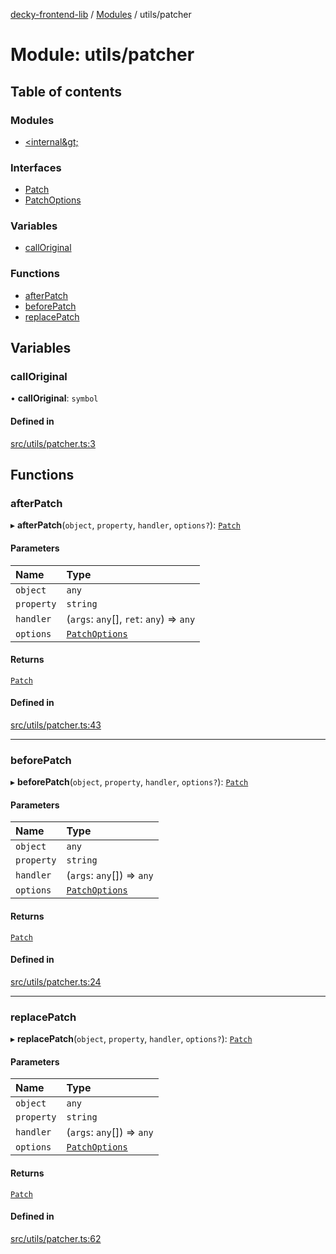 [decky-frontend-lib](../README.md) / [Modules](../modules.md) / utils/patcher

# Module: utils/patcher

## Table of contents

### Modules

- [&lt;internal\&gt;](utils_patcher._internal_.md)

### Interfaces

- [Patch](../interfaces/utils_patcher.Patch.md)
- [PatchOptions](../interfaces/utils_patcher.PatchOptions.md)

### Variables

- [callOriginal](utils_patcher.md#calloriginal)

### Functions

- [afterPatch](utils_patcher.md#afterpatch)
- [beforePatch](utils_patcher.md#beforepatch)
- [replacePatch](utils_patcher.md#replacepatch)

## Variables

### callOriginal

• **callOriginal**: `symbol`

#### Defined in

[src/utils/patcher.ts:3](https://github.com/SteamDeckHomebrew/decky-frontend-lib/blob/9723854/src/utils/patcher.ts#L3)

## Functions

### afterPatch

▸ **afterPatch**(`object`, `property`, `handler`, `options?`): [`Patch`](../interfaces/utils_patcher.Patch.md)

#### Parameters

| Name | Type |
| :------ | :------ |
| `object` | `any` |
| `property` | `string` |
| `handler` | (`args`: `any`[], `ret`: `any`) => `any` |
| `options` | [`PatchOptions`](../interfaces/utils_patcher.PatchOptions.md) |

#### Returns

[`Patch`](../interfaces/utils_patcher.Patch.md)

#### Defined in

[src/utils/patcher.ts:43](https://github.com/SteamDeckHomebrew/decky-frontend-lib/blob/9723854/src/utils/patcher.ts#L43)

___

### beforePatch

▸ **beforePatch**(`object`, `property`, `handler`, `options?`): [`Patch`](../interfaces/utils_patcher.Patch.md)

#### Parameters

| Name | Type |
| :------ | :------ |
| `object` | `any` |
| `property` | `string` |
| `handler` | (`args`: `any`[]) => `any` |
| `options` | [`PatchOptions`](../interfaces/utils_patcher.PatchOptions.md) |

#### Returns

[`Patch`](../interfaces/utils_patcher.Patch.md)

#### Defined in

[src/utils/patcher.ts:24](https://github.com/SteamDeckHomebrew/decky-frontend-lib/blob/9723854/src/utils/patcher.ts#L24)

___

### replacePatch

▸ **replacePatch**(`object`, `property`, `handler`, `options?`): [`Patch`](../interfaces/utils_patcher.Patch.md)

#### Parameters

| Name | Type |
| :------ | :------ |
| `object` | `any` |
| `property` | `string` |
| `handler` | (`args`: `any`[]) => `any` |
| `options` | [`PatchOptions`](../interfaces/utils_patcher.PatchOptions.md) |

#### Returns

[`Patch`](../interfaces/utils_patcher.Patch.md)

#### Defined in

[src/utils/patcher.ts:62](https://github.com/SteamDeckHomebrew/decky-frontend-lib/blob/9723854/src/utils/patcher.ts#L62)
